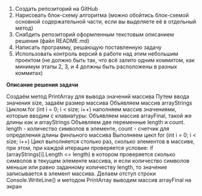 1. Создать репозиторий на GitHub
2. Нарисовать блок-схему алгоритма (можно обойтись блок-схемой основной содержательной части, если вы выделяете её в отдельный метод)
3. Снабдить репозиторий оформленным текстовым описанием решения (файл README.md)
4. Написать программу, решающую поставленную задачу
5. Использовать контроль версий в работе над этим небольшим проектом (не должно быть так, что всё залито одним коммитом, как минимум этапы 2, 3, и 4 должны быть расположены в разных коммитах)

**Описание решения задачи**

Создаём метод PrintArray для вывода значений массива
Путем ввода значения size, задаём размер массива
Объявляем массив arrayStrings
Циклом for (int i = 0; i < size; i++) наполняем массив значениями, которые вводим с клавиатуры:
Объявляем массив arrayFinal, такой же длины как и arrayStrings
Объявляем две переменные length и count. length - количество символов в элементе, count - счетчик для определения длины финльного массива
Выполняем цикл for (int i = 0; i < size; i++) Цикл выполняется столько раз, сколько элементов в массиве, при этом, при каждой итерации проверяется условие: if (arrayStrings[i].Length <= length) в котором проверяется сколько символов в текущем элементе массива, и если количество символов меньше или равно заданному количеству length, то значение записывается в элемент массива.
Делаем отступ строки Console.WriteLine() и методом PrintArray выводим массив arrayFinal на экран